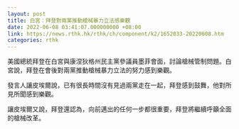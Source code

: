 ```yaml
---
layout: post
title: 白宮：拜登對兩黨推動槍械暴力立法感樂觀
date: 2022-06-08 03:41:07.000000000 +08:00
link: https://news.rthk.hk/rthk/ch/component/k2/1652033-20220608.htm
categories: rthk
---
```


美國總統拜登在白宮與康涅狄格州民主黨參議員墨菲會面，討論槍械管制問題。白宮說，拜登在會後對兩黨推動槍械暴力立法的努力感到樂觀。

發言人讓皮埃爾說，已有很長時間沒有見過兩黨走在一起，拜登感到鼓舞，他對所見所聞感到樂觀。

讓皮埃爾又說，拜登還認為，向前邁出的任何一步都很重要，拜登將繼續呼籲全面的槍械改革。
